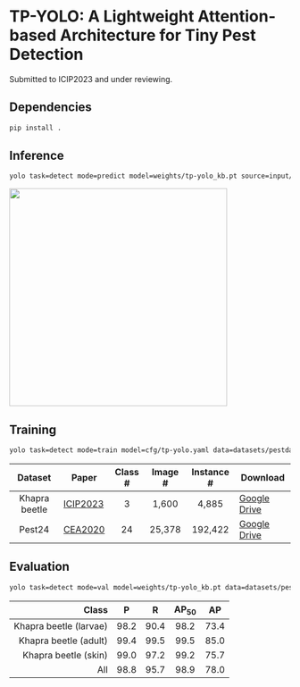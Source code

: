 # TP-YOLO: A Lightweight Attention-based Architecture for Tiny Pest Detection 

Submitted to ICIP2023 and under reviewing.

## Dependencies
```sh
pip install .
```

## Inference
```sh
yolo task=detect mode=predict model=weights/tp-yolo_kb.pt source=input/images save=True
```
<img src="https://github.com/Ericdiii/TP-YOLO/blob/main/figure/demo.png?raw=true" height="390"/>


## Training

```sh
yolo task=detect mode=train model=cfg/tp-yolo.yaml data=datasets/pestdata.yaml epochs=450 batch=4
```
| Dataset       | Paper | Class # | Image # | Instance # | Download |  
|:-------------:| ----- |:-------:|:-------:|:----------:| ---------|
| Khapra beetle | [ICIP2023]() | 3 | 1,600 | 4,885 | [Google Drive](https://drive.google.com/drive/folders/1d5AAjAsaas2aZZ5UGqI30eBaoaMEmU02?usp=drive_link) | 
| Pest24        | [CEA2020](https://www.sciencedirect.com/science/article/abs/pii/S0168169919324123)| 24 | 25,378 | 192,422 | [Google Drive](https://drive.google.com/drive/folders/18_YlUiLW15HndTIUs9BoKWd4C8bdRS_E?usp=drive_link) | 
 

## Evaluation
```sh
yolo task=detect mode=val model=weights/tp-yolo_kb.pt data=datasets/pestdata_val.yaml
```

| Class                  | P    | R    | AP<sub>50 | AP   | 
| ----------------------:|:----:|:----:|:---------:|:----:|
| Khapra beetle (larvae) | 98.2 | 90.4 | 98.2      | 73.4 | 
| Khapra beetle (adult)  | 99.4 | 99.5 | 99.5      | 85.0 |
| Khapra beetle (skin)   | 99.0 | 97.2 | 99.2      | 75.7 |
| All                    | 98.8 | 95.7 | 98.9      | 78.0 |
